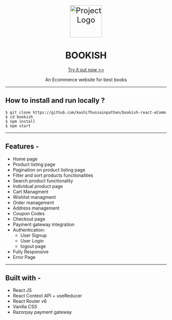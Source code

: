 <div align="center">
  <img src="https://bookish-kp.vercel.app/static/media/logo.508d857b57084282a17d.png" alt="Project Logo" width="100" style="display: block; margin: 0 auto; font-size: 24px;">
</div> <h1 align="center">BOOKISH</h1>

<p align="center"> <a href="https://bookish-kp.vercel.app/">Try it out now >></a> </p>
<p align="center">An Ecommerce website for best books </p>
<hr/>
<h2>How to install and run locally ? </h2>

```
$ git clone https://github.com/kashifhussainpathan/bookish-react-eComm
$ cd bookish
$ npm install
$ npm start
```

<hr/>
<h2>Features -</h2>

- Home page
- Product listing page
- Pagination on product listing page
- Filter and sort products functionalities
- Search product functionality
- Individual product page
- Cart Managment
- Wishlist managment
- Order management
- Address management
- Coupon Codes
- Checkout page
- Payment gateway integration
- Authentication:
  - User Signup
  - User Login
  * logout page
- Fully Responsive
- Error Page

---

<h2> Built with - </h2>

- React JS
- React Context API + useReducer
- React Router v6
- Vanilla CSS
- Razorpay payment gateway
